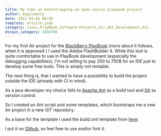 ```yaml
---
title: My take on bootstrapping an open source playbook project
author: magicmonty
date: 2011-01-02 08:58
template: article.jade
category: Linux,PlayBook,Software-Projects,Air,Ant,Development,Git
disqus_category: 1836766
---
```


For my first Air project for the [BlackBerry PlayBook](http://us.blackberry.com/developers/tablet/devresources.jsp) (more about it follows, when it is approved  ) I used the Adobe FlashBuilder 4. While this tool is quite comfortable to use in PlayBook development (especially the debugging capabilities), I’m not willing to pay 250 to 750$ for an IDE just to develop some free tools. This is simply not rentable.

The next thing is, that I wanted to have a possibility to build the project outside the IDE (already with CI in mind).

As a java developer my choice falls to [Apache Ant](http://ant.apache.org/bindownload.cgi) as a build tool and [Git](http://git-scm.com/) as version control.

So I created an Ant script and some templates, which bootstraps me a new Air project in a new GIT repository.

As a base for the template I used the build.xml template from [here](http://www.planetb.ca/2010/12/how-to-use-apache-ant-to-automate-blackberry-playbook-builds/).

I put it on [Github](https://github.com/magicmonty/playbook-template), so feel free to use and/or fork it.